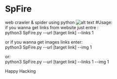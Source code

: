 # SpFire
web crawler &amp; spider using python
![alt text](https://github.com/mohamed1lar/SpFire/blob/master/spfire.png)
#Usage:<br/>
if you wanna get links from website just entre :<br/>
python3 SpFire.py --url [target link] --links 1

or if you wanna get images links enter:<br/>
python3 SpFire.py --url [target link] --img 1

or:<br/>
python3 SpFire.py --url [target link] --links 1 --img 1

Happy Hacking
